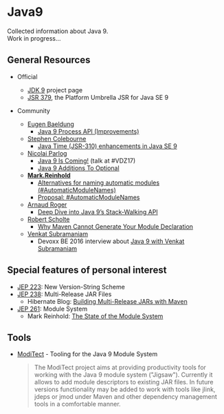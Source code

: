 # Java9

Collected information about Java 9.  
Work in progress...

## General Resources

* Official
  * [JDK 9](http://openjdk.java.net/projects/jdk9/) project page
  * [JSR 379](http://openjdk.java.net/projects/jdk9/spec/), the Platform Umbrella JSR for Java SE 9


* Community
  * [Eugen Baeldung](https://twitter.com/baeldung)
    * [Java 9 Process API (Improvements)](http://www.baeldung.com/java-9-process-api)
  * [Stephen Colebourne](https://twitter.com/jodastephen)
    * [Java Time (JSR-310) enhancements in Java SE 9](http://blog.joda.org/2017/02/java-time-jsr-310-enhancements-java-9.html)
  * [Nicolai Parlog](https://twitter.com/nipafx)
    * [Java 9 Is Coming!](http://slides.codefx.org/java-9/2017-02-23-voxxed-days-zuerich/index.html#/) (talk at #VDZ17)
    * [Java 9 Additions To Optional](http://blog.codefx.org/java/dev/java-9-optional/)
  * **[Mark.Reinhold](https://twitter.com/mreinhold)**
    * [Alternatives for naming automatic modules (#AutomaticModuleNames)](http://mail.openjdk.java.net/pipermail/jpms-spec-experts/2017-April/000666.html)
    * [Proposal: #AutomaticModuleNames](http://mail.openjdk.java.net/pipermail/jpms-spec-experts/2017-April/000667.html)
  * [Arnaud Roger](https://twitter.com/arnaudroger)
    * [Deep Dive into Java 9’s Stack-Walking API](https://www.sitepoint.com/deep-dive-into-java-9s-stack-walking-api/)
  * [Robert Scholte](https://twitter.com/rfscholte)
    * [Why Maven Cannot Generate Your Module Declaration](https://www.sitepoint.com/maven-cannot-generate-module-declaration/)
  * [Venkat Subramaniam](https://twitter.com/venkat_s)
    * Devoxx BE 2016 interview about [Java 9 with Venkat Subramaniam](https://www.youtube.com/watch?v=OjJBau4ZNyA)

## Special features of personal interest
* [JEP 223](http://openjdk.java.net/jeps/223): New Version-String Scheme
* [JEP 238](http://openjdk.java.net/jeps/238): Multi-Release JAR Files
  * Hibernate Blog: [Building Multi-Release JARs with Maven](http://in.relation.to/2017/02/13/building-multi-release-jars-with-maven/)
* [JEP 261](http://openjdk.java.net/jeps/261): Module System
  * Mark Reinhold: [The State of the Module System](http://openjdk.java.net/projects/jigsaw/spec/sotms/)

## Tools

* [ModiTect](https://github.com/moditect/moditect) - Tooling for the Java 9 Module System  
  > The ModiTect project aims at providing productivity tools for working with the Java 9 module system ("Jigsaw"). Currently it allows to add module descriptors to existing JAR files. In future versions functionality may be added to work with tools like jlink, jdeps or jmod under Maven and other dependency management tools in a comfortable manner.
